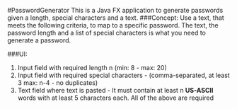 #PasswordGenerator
This is a Java FX application to generate passwords given a length, special characters and a text.
###Concept:
Use a text, that meets the following criteria, to map to a specific password. The text, the password length and
a list of special characters is what you need to generate a password.  

###UI:

1. Input field with required length n (min: 8 - max: 20)
2. Input field with required special characters - (comma-separated, at least 3 max: n-4 - no duplicates)
3. Text field where text is pasted - It must contain at least n **US-ASCII** words with at least 5 characters each.
All of the above are required

